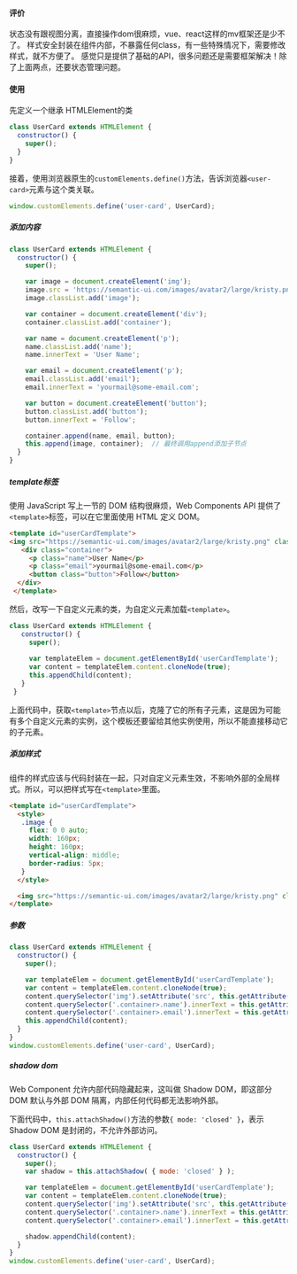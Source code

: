 #### 评价

状态没有跟视图分离，直接操作dom很麻烦，vue、react这样的mv框架还是少不了。
样式安全封装在组件内部，不暴露任何class，有一些特殊情况下，需要修改样式，就不方便了。
感觉只是提供了基础的API，很多问题还是需要框架解决！除了上面两点，还要状态管理问题。



#### 使用

先定义一个继承 HTMLElement的类

```javascript
class UserCard extends HTMLElement {
  constructor() {
    super();
  }
}
```

接着，使用浏览器原生的`customElements.define()`方法，告诉浏览器`<user-card>`元素与这个类关联。

```javascript
window.customElements.define('user-card', UserCard);
```

##### 添加内容

```javascript
class UserCard extends HTMLElement {
  constructor() {
    super();

    var image = document.createElement('img');
    image.src = 'https://semantic-ui.com/images/avatar2/large/kristy.png';
    image.classList.add('image');

    var container = document.createElement('div');
    container.classList.add('container');

    var name = document.createElement('p');
    name.classList.add('name');
    name.innerText = 'User Name';

    var email = document.createElement('p');
    email.classList.add('email');
    email.innerText = 'yourmail@some-email.com';

    var button = document.createElement('button');
    button.classList.add('button');
    button.innerText = 'Follow';

    container.append(name, email, button);
    this.append(image, container);  // 最终调用append添加子节点
  }
}
```

##### template标签

使用 JavaScript 写上一节的 DOM 结构很麻烦，Web Components API 提供了`<template>`标签，可以在它里面使用 HTML 定义 DOM。

 ```html
 <template id="userCardTemplate">
 <img src="https://semantic-ui.com/images/avatar2/large/kristy.png" class="image">
    <div class="container">
      <p class="name">User Name</p>
      <p class="email">yourmail@some-email.com</p>
      <button class="button">Follow</button>
   </div>
  </template>
 ```


然后，改写一下自定义元素的类，为自定义元素加载`<template>`。

```js
class UserCard extends HTMLElement {
   constructor() {
     super();
 
     var templateElem = document.getElementById('userCardTemplate');
     var content = templateElem.content.cloneNode(true);
     this.appendChild(content);
   }
 }  
```

上面代码中，获取`<template>`节点以后，克隆了它的所有子元素，这是因为可能有多个自定义元素的实例，这个模板还要留给其他实例使用，所以不能直接移动它的子元素。

##### 添加样式

组件的样式应该与代码封装在一起，只对自定义元素生效，不影响外部的全局样式。所以，可以把样式写在`<template>`里面。

```html
<template id="userCardTemplate">
  <style>
   .image {
     flex: 0 0 auto;
     width: 160px;
     height: 160px;
     vertical-align: middle;
     border-radius: 5px;
   }
  </style>

  <img src="https://semantic-ui.com/images/avatar2/large/kristy.png" class="image">
</template>
```



##### 参数

```js
class UserCard extends HTMLElement {
  constructor() {
    super();

    var templateElem = document.getElementById('userCardTemplate');
    var content = templateElem.content.cloneNode(true);
    content.querySelector('img').setAttribute('src', this.getAttribute('image'));
    content.querySelector('.container>.name').innerText = this.getAttribute('name');
    content.querySelector('.container>.email').innerText = this.getAttribute('email')
    this.appendChild(content);
  }
}
window.customElements.define('user-card', UserCard);    
```



##### shadow dom

Web Component 允许内部代码隐藏起来，这叫做 Shadow DOM，即这部分 DOM 默认与外部 DOM 隔离，内部任何代码都无法影响外部。

下面代码中，`this.attachShadow()`方法的参数`{ mode: 'closed' }`，表示 Shadow DOM 是封闭的，不允许外部访问。

```javascript
class UserCard extends HTMLElement {
  constructor() {
    super();
    var shadow = this.attachShadow( { mode: 'closed' } );

    var templateElem = document.getElementById('userCardTemplate');
    var content = templateElem.content.cloneNode(true);
    content.querySelector('img').setAttribute('src', this.getAttribute('image'));
    content.querySelector('.container>.name').innerText = this.getAttribute('name');
    content.querySelector('.container>.email').innerText = this.getAttribute('email');

    shadow.appendChild(content);
  }
}
window.customElements.define('user-card', UserCard);
```

